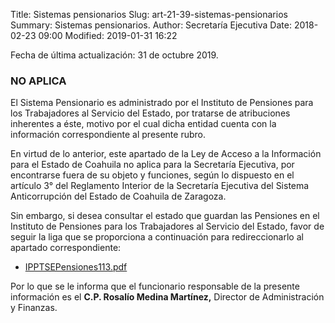 Title: Sistemas pensionarios
Slug: art-21-39-sistemas-pensionarios
Summary: Sistemas pensionarios.
Author: Secretaría Ejecutiva
Date: 2018-02-23 09:00
Modified: 2019-01-31 16:22


Fecha de última actualización: 31 de octubre 2019.

### NO APLICA

El Sistema Pensionario es administrado por el Instituto de Pensiones para los Trabajadores al Servicio del Estado, por tratarse de atribuciones inherentes a éste, motivo por el cual dicha entidad cuenta con la información correspondiente al presente rubro.

En virtud de lo anterior, este apartado de la Ley de Acceso a la Información para el Estado de Coahuila no aplica para la Secretaría Ejecutiva, por encontrarse fuera de su objeto y funciones, según lo dispuesto en el artículo 3° del Reglamento Interior de la Secretaría Ejecutiva del Sistema Anticorrupción del Estado de Coahuila de Zaragoza.

Sin embargo, si desea consultar el estado que guardan las Pensiones en el Instituto de Pensiones para los Trabajadores al Servicio del Estado, favor de seguir la liga que se proporciona a continuación para redireccionarlo al apartado correspondiente:

* [IPPTSEPensiones113.pdf](http://www.coahuilatransparente.gob.mx/BD/EstadoqueGuardanlasPensiones/IPPTSEPensiones113.pdf)

Por lo que se le informa que el funcionario responsable de la presente información es el **C.P. Rosalío Medina Martínez,** Director de Administración y Finanzas.
